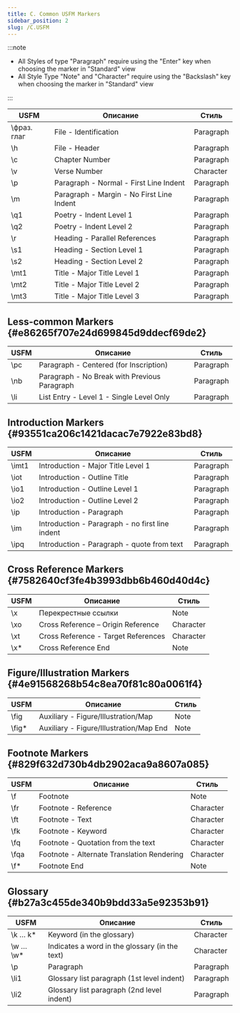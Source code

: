 ```yaml
---
title: C. Common USFM Markers
sidebar_position: 2
slug: /C.USFM
---
```




:::note

- All Styles of type "Paragraph" require using the "Enter" key when choosing the marker in "Standard" view
- All Style Type "Note" and "Character" require using the "Backslash" key when choosing the marker in "Standard" view

:::


| USFM         | Описание                                  | Стиль     |
| ------------ | ----------------------------------------- | --------- |
| \фраз. глаг | File - Identification                     | Paragraph |
| \h          | File - Header                             | Paragraph |
| \c          | Chapter Number                            | Paragraph |
| \v          | Verse Number                              | Character |
| \p          | Paragraph - Normal - First Line Indent    | Paragraph |
| \m          | Paragraph - Margin - No First Line Indent | Paragraph |
| \q1         | Poetry - Indent Level 1                   | Paragraph |
| \q2         | Poetry - Indent Level 2                   | Paragraph |
| \r          | Heading - Parallel References             | Paragraph |
| \s1         | Heading - Section Level 1                 | Paragraph |
| \s2         | Heading - Section Level 2                 | Paragraph |
| \mt1        | Title - Major Title Level 1               | Paragraph |
| \mt2        | Title - Major Title Level 2               | Paragraph |
| \mt3        | Title - Major Title Level 3               | Paragraph |


## Less-common Markers {#e86265f707e24d699845d9ddecf69de2}


| USFM | Описание                                     | Стиль     |
| ---- | -------------------------------------------- | --------- |
| \pc | Paragraph - Centered (for Inscription)       | Paragraph |
| \nb | Paragraph - No Break with Previous Paragraph | Paragraph |
| \li | List Entry - Level 1 - Single Level Only     | Paragraph |


## Introduction Markers {#93551ca206c1421dacac7e7922e83bd8}


| USFM   | Описание                                        | Стиль     |
| ------ | ----------------------------------------------- | --------- |
| \imt1 | Introduction - Major Title Level 1              | Paragraph |
| \iot  | Introduction - Outline Title                    | Paragraph |
| \io1  | Introduction - Outline Level 1                  | Paragraph |
| \io2  | Introduction - Outline Level 2                  | Paragraph |
| \ip   | Introduction - Paragraph                        | Paragraph |
| \im   | Introduction - Paragraph - no first line indent | Paragraph |
| \ipq  | Introduction - Paragraph - quote from text      | Paragraph |


## Cross Reference Markers {#7582640cf3fe4b3993dbb6b460d40d4c}


| USFM | Описание                            | Стиль     |
| ---- | ----------------------------------- | --------- |
| \x  | Перекрестные ссылки                 | Note      |
| \xo | Cross Reference – Origin Reference  | Character |
| \xt | Cross Reference - Target References | Character |
| \x* | Cross Reference End                 | Note      |


## Figure/Illustration Markers {#4e91568268b54c8ea70f81c80a0061f4}


| USFM   | Описание                                | Стиль |
| ------ | --------------------------------------- | ----- |
| \fig  | Auxiliary - Figure/Illustration/Map     | Note  |
| \fig* | Auxiliary - Figure/Illustration/Map End | Note  |


## Footnote Markers {#829f632d730b4db2902aca9a8607a085}


| USFM  | Описание                                   | Стиль     |
| ----- | ------------------------------------------ | --------- |
| \f   | Footnote                                   | Note      |
| \fr  | Footnote - Reference                       | Character |
| \ft  | Footnote - Text                            | Character |
| \fk  | Footnote - Keyword                         | Character |
| \fq  | Footnote - Quotation from the text         | Character |
| \fqa | Footnote - Alternate Translation Rendering | Character |
| \f*  | Footnote End                               | Note      |


## Glossary {#b27a3c455de340b9bdd33a5e92353b91}


| USFM       | Описание                                       | Стиль     |
| ---------- | ---------------------------------------------- | --------- |
| \k … k*   | Keyword (in the glossary)                      | Character |
| \w … \w* | Indicates a word in the glossary (in the text) | Character |
| \p        | Paragraph                                      | Paragraph |
| \li1      | Glossary list paragraph (1st level indent)     | Paragraph |
| \li2      | Glossary list paragraph (2nd level indent)     | Paragraph |

